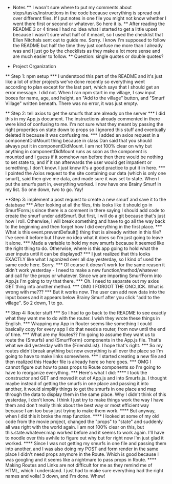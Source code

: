 * Notes
** I wasn't sure where to put my comments about steps/tasks/instructions in the code because everything is spread out over different files. If I put notes in one file you might not know whether I went there first or second or whatever. So here it is.
** After reading the README 3 or 4 times I had no idea what I started to get a little upset because I wasn't sure what half of it meant, so I used the checklist that Ellen Nitchals sent out to guide me. Sorry. I know I'm supposed to follow the README but half the time they just confuse me more than I already was and I just go by the checklists as they make a lot more sense and are much easier to follow.
** Question: single quotes or double quotes?

* Project Organization

** Step 1: npm setup
*** I understood this part of the README and it's just like a lot of other projects we've done recently so everything went according to plan except for the last part, which says that I should get an error message. I did not. When I ran npm start in my village, I saw input boxes for name, age, and height, an "Add to the village" button, and "Smurf Village" written beneath. There was no error, it was just empty.

** Step 2: tell axios to get the smurfs that are already on the server
*** I did this in my App.js document. The instructions already commented in there were kind of confusing to me. I'm not sure what they meant by passing the right properties on state down to props so I ignored this stuff and eventually deleted it because it was confusing me.
*** I added an axios request in a componentDidMount thing because in class Dan said that you should always put it in componentDidMount. I am not 100% clear on why but anything in componentDidMount runs as soon as the component is mounted and I guess if it somehow ran before then there would be nothing to set state to, and if it ran afterwards the user would get impatient or something. I don't know. I just know it's a good practice to put it in here.
*** I pointed the Axios request to the site containing our data (which is only one smurf), said then give me data, and made sure it was set to state. When I put the smurfs part in, everything worked. I now have one Brainy Smurf in my list. So one down, two to go. Yay!

**Step 3: implement a post request to create a new smurf and save it to the database
*** After looking at all the files, this looks like it should go in SmurfForm.js since there is a comment in there saying I should add code to create the smurf under addSmurf. But first, I will do a git because that's just how I roll. Otherwise, I will break something and have to go all the way back to the beginning and then forget how I did everything in the first place.
*** What is this event.preventDefault() thing that is already written in this file? I've seen it before but I have no idea what it does so I'm just going to leave it alone.
*** Made a variable to hold my new smurfs because it seemed like the right thing to do. Otherwise, where is this app going to hold what the user inputs until it can be displayed?
*** I just realized that this looks EXACTLY like what I agonized over all day yesterday, so I kind of used the same code here. Sorry.
*** Of course it doesn't work for the same reason it didn't work yesterday - I need to make a new function/method/whatever and call for the props or whatever. Since we are importing SmurfForm into App.js I'm going to try that there.
*** Oh. I need to separate out my axios GET thing into another method.
*** OMG I FORGOT THE ONCLICK. What is wrong with me???
*** But it works now. The user can add new data into the input boxes and it appears below Brainy Smurf after you click "add to the village". So 2 down, 1 to go.

** Step 4: Router stuff
*** So I had to go back to the README to see exactly what they want me to do with the router. I wish they wrote these things in English.
*** Wrapping my App in Router seems like something I could basically copy for every app I do that needs a router, from now until the end of time.
*** What are my Routes?? I'm going to assume they want us to route the {Smurfs} and {SmurfForm} components in the App.js file. That's what we did yesterday with the {FriendsList}. I hope that's right.
*** So my routes didn't break anything but now everything is all over the place so I'm going to have to make links somewhere.
*** I started creating a new file and then realized this Header file is already here so here goes.
*** OMG I cannot figure out how to pass props to Route components so I'm going to have to reorganize everything.
*** Here's what I did:
**** I took the constructor and GET and moved it out of App.js and into Smurfs.js. I thought maybe instead of getting the smurfs in one place and passing it into another, it would simplify things to get the smurfs in one place and map through the data to display them in the same place. Why I didn't think of this yesterday, I don't know. I think I just try to make things work the way I have them and don't really think about the best way or most efficient way because I am too busy just trying to make them work.
**** But anyway, when I did this it broke the map function.
**** I looked at some of my old code from the movie project, changed the "props" to "state" and suddenly all was right with the world again. I am not 100% clear on this, but this.state.whatever.map worked before and it seems to work again. I'll have to noodle over this awhile to figure out why but for right now I'm just glad it worked.
**** Since I was not getting my smurfs in one file and passing them into another, and I was also doing my POST and form render in the same place I didn't need props anymore in the Route. Which is good because I was googling and it seems like a nightmare to pass props in Route.
**** Making Routes and Links are not difficult for me as they remind me of HTML, which I understand. I just had to make sure everything had the right names and voila! 3 down, and I'm done. Whew!